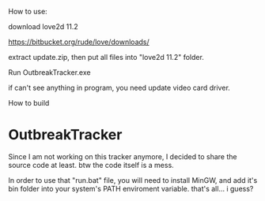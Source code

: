 How to use:

download love2d 11.2

https://bitbucket.org/rude/love/downloads/

extract update.zip, then put all files into "love2d 11.2" folder.

Run OutbreakTracker.exe

if can't see anything in program, you need update video card driver.

How to build
# OutbreakTracker
Since I am not working on this tracker anymore, I decided to share the source code at least.
btw the code itself is a mess.

In order to use that "run.bat" file, you will need to install MinGW, and add it's bin folder into your system's PATH enviroment variable.
that's all... i guess?

